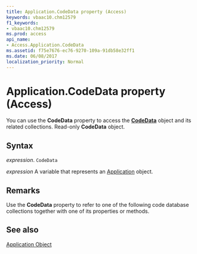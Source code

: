 ```yaml
---
title: Application.CodeData property (Access)
keywords: vbaac10.chm12579
f1_keywords:
- vbaac10.chm12579
ms.prod: access
api_name:
- Access.Application.CodeData
ms.assetid: f75e7676-ec76-9270-109a-91db58e32ff1
ms.date: 06/08/2017
localization_priority: Normal
---
```



# Application.CodeData property (Access)

You can use the  **CodeData** property to access the **[CodeData](Access.CodeData.md)** object and its related collections. Read-only **CodeData** object.


## Syntax

_expression_. `CodeData`

_expression_ A variable that represents an [Application](Access.Application.md) object.


## Remarks

Use the  **CodeData** property to refer to one of the following code database collections together with one of its properties or methods.


## See also


[Application Object](Access.Application.md)

